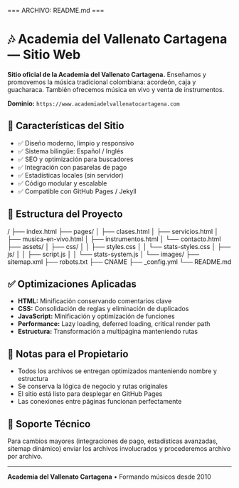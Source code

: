 === ARCHIVO: README.md ===
# 🎶 Academia del Vallenato Cartagena — Sitio Web

**Sitio oficial de la Academia del Vallenato Cartagena.** Enseñamos y promovemos la música tradicional colombiana: acordeón, caja y guacharaca. También ofrecemos música en vivo y venta de instrumentos.

**Dominio:** `https://www.academiadelvallenatocartagena.com`

## 🚀 Características del Sitio

- ✅ Diseño moderno, limpio y responsivo
- ✅ Sistema bilingüe: Español / Inglés  
- ✅ SEO y optimización para buscadores
- ✅ Integración con pasarelas de pago
- ✅ Estadísticas locales (sin servidor)
- ✅ Código modular y escalable
- ✅ Compatible con GitHub Pages / Jekyll

## 📂 Estructura del Proyecto
/
├── index.html
├── pages/
│ ├── clases.html
│ ├── servicios.html
│ ├── musica-en-vivo.html
│ ├── instrumentos.html
│ └── contacto.html
├── assets/
│ ├── css/
│ │ ├── styles.css
│ │ └── stats-styles.css
│ ├── js/
│ │ ├── script.js
│ │ └── stats-system.js
│ └── images/
├── sitemap.xml
├── robots.txt
├── CNAME
├── _config.yml
└── README.md


## ✅ Optimizaciones Aplicadas

- **HTML:** Minificación conservando comentarios clave
- **CSS:** Consolidación de reglas y eliminación de duplicados
- **JavaScript:** Minificación y optimización de funciones
- **Performance:** Lazy loading, deferred loading, critical render path
- **Estructura:** Transformación a multipágina manteniendo rutas

## 📌 Notas para el Propietario

- Todos los archivos se entregan optimizados manteniendo nombre y estructura
- Se conserva la lógica de negocio y rutas originales
- El sitio está listo para desplegar en GitHub Pages
- Las conexiones entre páginas funcionan perfectamente

## 🔧 Soporte Técnico

Para cambios mayores (integraciones de pago, estadísticas avanzadas, sitemap dinámico) enviar los archivos involucrados y procederemos archivo por archivo.

---
**Academia del Vallenato Cartagena** • Formando músicos desde 2010

